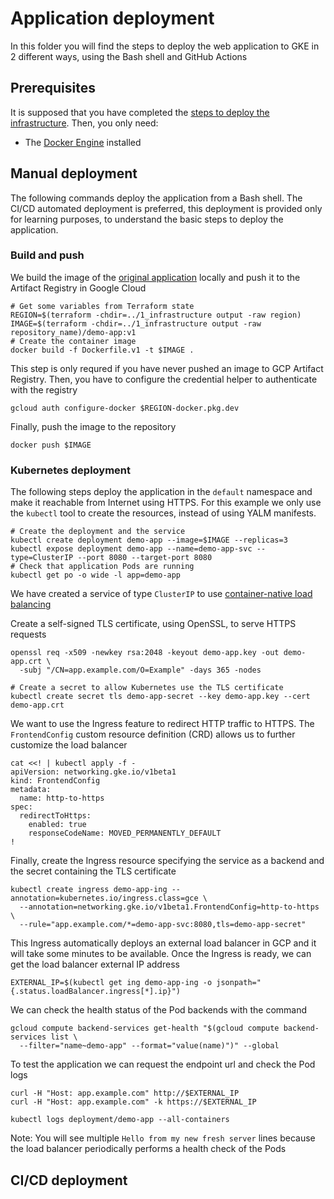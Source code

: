 # Application deployment
In this folder you will find the steps to deploy the web application to GKE in 2 different ways, using the Bash shell and GitHub Actions

## Prerequisites
It is supposed that you have completed the [steps to deploy the infrastructure](../1_infrastructure). Then, you only need:
* The [Docker Engine](https://docs.docker.com/get-docker/) installed

## Manual deployment
The following commands deploy the application from a Bash shell. The CI/CD automated deployment is preferred, this deployment is provided only for learning purposes, to understand the basic steps to deploy the application.

### Build and push
We build the image of the [original application](../app) locally and push it to the Artifact Registry in Google Cloud
```
# Get some variables from Terraform state
REGION=$(terraform -chdir=../1_infrastructure output -raw region)
IMAGE=$(terraform -chdir=../1_infrastructure output -raw repository_name)/demo-app:v1
# Create the container image
docker build -f Dockerfile.v1 -t $IMAGE .
```

This step is only requred if you have never pushed an image to GCP Artifact Registry. Then, you have to configure the credential helper to authenticate with the registry
```
gcloud auth configure-docker $REGION-docker.pkg.dev
```

Finally, push the image to the repository
```
docker push $IMAGE
```

### Kubernetes deployment
The following steps deploy the application in the `default` namespace and make it reachable from Internet using HTTPS. For this example we only use the `kubectl` tool to create the resources, instead of using YALM manifests.
```
# Create the deployment and the service
kubectl create deployment demo-app --image=$IMAGE --replicas=3
kubectl expose deployment demo-app --name=demo-app-svc --type=ClusterIP --port 8080 --target-port 8080
# Check that application Pods are running
kubectl get po -o wide -l app=demo-app
```
We have created a service of type `ClusterIP` to use [container-native load balancing](https://cloud.google.com/kubernetes-engine/docs/concepts/container-native-load-balancing)

Create a self-signed TLS certificate, using OpenSSL, to serve HTTPS requests
```
openssl req -x509 -newkey rsa:2048 -keyout demo-app.key -out demo-app.crt \
  -subj "/CN=app.example.com/O=Example" -days 365 -nodes

# Create a secret to allow Kubernetes use the TLS certificate
kubectl create secret tls demo-app-secret --key demo-app.key --cert demo-app.crt
```

We want to use the Ingress feature to redirect HTTP traffic to HTTPS. The `FrontendConfig` custom resource definition (CRD) allows us to further customize the load balancer
```
cat <<! | kubectl apply -f -
apiVersion: networking.gke.io/v1beta1
kind: FrontendConfig
metadata:
  name: http-to-https
spec:
  redirectToHttps:
    enabled: true
    responseCodeName: MOVED_PERMANENTLY_DEFAULT
!
```

Finally, create the Ingress resource specifying the service as a backend and the secret containing the TLS certificate
```
kubectl create ingress demo-app-ing --annotation=kubernetes.io/ingress.class=gce \
  --annotation=networking.gke.io/v1beta1.FrontendConfig=http-to-https \
  --rule="app.example.com/*=demo-app-svc:8080,tls=demo-app-secret"
```

This Ingress automatically deploys an external load balancer in GCP and it will take some minutes to be available. Once the Ingress is ready, we can get the load balancer external IP address
```
EXTERNAL_IP=$(kubectl get ing demo-app-ing -o jsonpath="{.status.loadBalancer.ingress[*].ip}")
```

We can check the health status of the Pod backends with the command
```
gcloud compute backend-services get-health "$(gcloud compute backend-services list \
  --filter="name~demo-app" --format="value(name)")" --global
```

To test the application we can request the endpoint url and check the Pod logs
```
curl -H "Host: app.example.com" http://$EXTERNAL_IP
curl -H "Host: app.example.com" -k https://$EXTERNAL_IP

kubectl logs deployment/demo-app --all-containers
```

Note: You will see multiple `Hello from my new fresh server` lines because the load balancer periodically performs a health check of the Pods

## CI/CD deployment

